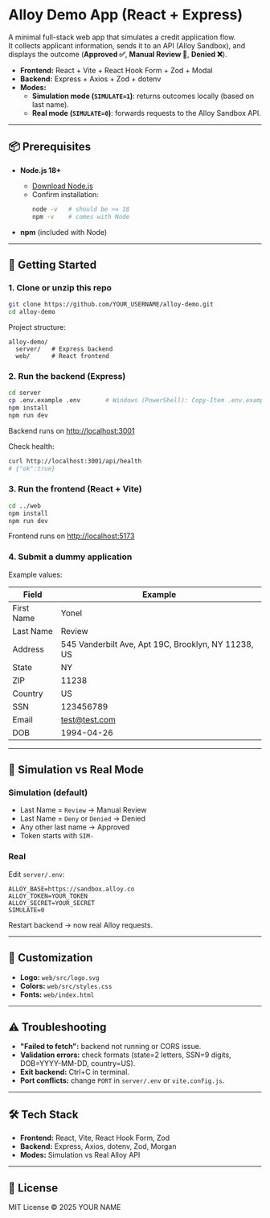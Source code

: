 # Alloy Demo App (React + Express)

A minimal full-stack web app that simulates a credit application flow.  
It collects applicant information, sends it to an API (Alloy Sandbox), and displays the outcome (**Approved ✅**, **Manual Review 🔵**, **Denied ❌**).

- **Frontend:** React + Vite + React Hook Form + Zod + Modal
- **Backend:** Express + Axios + Zod + dotenv
- **Modes:**
  - **Simulation mode (`SIMULATE=1`)**: returns outcomes locally (based on last name).
  - **Real mode (`SIMULATE=0`)**: forwards requests to the Alloy Sandbox API.

---

## 📦 Prerequisites

- **Node.js 18+**
  - [Download Node.js](https://nodejs.org/en/download/)
  - Confirm installation:
    ```bash
    node -v   # should be >= 18
    npm -v    # comes with Node
    ```

- **npm** (included with Node)

---

## 🚀 Getting Started

### 1. Clone or unzip this repo
```bash
git clone https://github.com/YOUR_USERNAME/alloy-demo.git
cd alloy-demo
```

Project structure:
```
alloy-demo/
  server/   # Express backend
  web/      # React frontend
```

### 2. Run the backend (Express)
```bash
cd server
cp .env.example .env       # Windows (PowerShell): Copy-Item .env.example .env
npm install
npm run dev
```
Backend runs on [http://localhost:3001](http://localhost:3001)

Check health:
```bash
curl http://localhost:3001/api/health
# {"ok":true}
```

### 3. Run the frontend (React + Vite)
```bash
cd ../web
npm install
npm run dev
```
Frontend runs on [http://localhost:5173](http://localhost:5173)

### 4. Submit a dummy application
Example values:

| Field        | Example           |
|--------------|-------------------|
| First Name   | Yonel             |
| Last Name    | Review            |
| Address      | 545 Vanderbilt Ave, Apt 19C, Brooklyn, NY 11238, US |
| State        | NY                |
| ZIP          | 11238             |
| Country      | US                |
| SSN          | 123456789         |
| Email        | test@test.com     |
| DOB          | 1994-04-26        |

---

## 🧪 Simulation vs Real Mode

### Simulation (default)
- Last Name = `Review` → Manual Review
- Last Name = `Deny` or `Denied` → Denied
- Any other last name → Approved
- Token starts with `SIM-`

### Real
Edit `server/.env`:
```env
ALLOY_BASE=https://sandbox.alloy.co
ALLOY_TOKEN=YOUR_TOKEN
ALLOY_SECRET=YOUR_SECRET
SIMULATE=0
```
Restart backend → now real Alloy requests.

---

## 🎨 Customization

- **Logo:** `web/src/logo.svg`
- **Colors:** `web/src/styles.css`
- **Fonts:** `web/index.html`

---

## ⚠️ Troubleshooting

- **"Failed to fetch":** backend not running or CORS issue.  
- **Validation errors:** check formats (state=2 letters, SSN=9 digits, DOB=YYYY-MM-DD, country=US).  
- **Exit backend:** Ctrl+C in terminal.  
- **Port conflicts:** change `PORT` in `server/.env` or `vite.config.js`.

---

## 🛠 Tech Stack

- **Frontend:** React, Vite, React Hook Form, Zod  
- **Backend:** Express, Axios, dotenv, Zod, Morgan  
- **Modes:** Simulation vs Real Alloy API  

---

## 📄 License

MIT License © 2025 YOUR NAME
